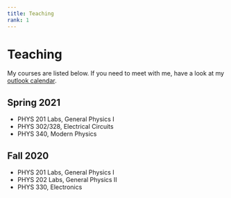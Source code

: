 ```yaml
---
title: Teaching
rank: 1
---
```


# Teaching

My courses are listed below. If you need to meet with me, have a look at my
[outlook calendar](https://outlook.office365.com/owa/calendar/c1589ab025634d988fb2764fd3050f3d@winona.edu/6fcb1ffe2d2d41e7874d7141389592ac8571122620388646148/calendar.html).

## Spring 2021

- PHYS 201 Labs, General Physics I
- PHYS 302/328, Electrical Circuits
- PHYS 340, Modern Physics

## Fall 2020

- PHYS 201 Labs, General Physics I
- PHYS 202 Labs, General Physics II
- PHYS 330, Electronics
